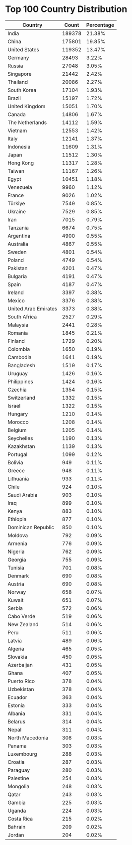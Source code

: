 # Top 100 Country Distribution
| Country | Count | Percentage |
|----|----|----|
| India | 189378 | 21.38% |
| China | 175801 | 19.85% |
| United States | 119352 | 13.47% |
| Germany | 28493 | 3.22% |
| Russia | 27048 | 3.05% |
| Singapore | 21442 | 2.42% |
| Thailand | 20086 | 2.27% |
| South Korea | 17104 | 1.93% |
| Brazil | 15197 | 1.72% |
| United Kingdom | 15051 | 1.70% |
| Canada | 14806 | 1.67% |
| The Netherlands | 14112 | 1.59% |
| Vietnam | 12553 | 1.42% |
| Italy | 12141 | 1.37% |
| Indonesia | 11609 | 1.31% |
| Japan | 11512 | 1.30% |
| Hong Kong | 11317 | 1.28% |
| Taiwan | 11167 | 1.26% |
| Egypt | 10451 | 1.18% |
| Venezuela | 9960 | 1.12% |
| France | 9026 | 1.02% |
| Türkiye | 7549 | 0.85% |
| Ukraine | 7529 | 0.85% |
| Iran | 7015 | 0.79% |
| Tanzania | 6674 | 0.75% |
| Argentina | 4900 | 0.55% |
| Australia | 4867 | 0.55% |
| Sweden | 4801 | 0.54% |
| Poland | 4749 | 0.54% |
| Pakistan | 4201 | 0.47% |
| Bulgaria | 4191 | 0.47% |
| Spain | 4187 | 0.47% |
| Ireland | 3397 | 0.38% |
| Mexico | 3376 | 0.38% |
| United Arab Emirates | 3373 | 0.38% |
| South Africa | 2527 | 0.29% |
| Malaysia | 2441 | 0.28% |
| Romania | 1845 | 0.21% |
| Finland | 1729 | 0.20% |
| Colombia | 1650 | 0.19% |
| Cambodia | 1641 | 0.19% |
| Bangladesh | 1519 | 0.17% |
| Uruguay | 1426 | 0.16% |
| Philippines | 1424 | 0.16% |
| Czechia | 1354 | 0.15% |
| Switzerland | 1332 | 0.15% |
| Israel | 1322 | 0.15% |
| Hungary | 1210 | 0.14% |
| Morocco | 1208 | 0.14% |
| Belgium | 1205 | 0.14% |
| Seychelles | 1190 | 0.13% |
| Kazakhstan | 1139 | 0.13% |
| Portugal | 1099 | 0.12% |
| Bolivia | 949 | 0.11% |
| Greece | 948 | 0.11% |
| Lithuania | 933 | 0.11% |
| Chile | 924 | 0.10% |
| Saudi Arabia | 903 | 0.10% |
| Iraq | 899 | 0.10% |
| Kenya | 883 | 0.10% |
| Ethiopia | 877 | 0.10% |
| Dominican Republic | 850 | 0.10% |
| Moldova | 792 | 0.09% |
| Armenia | 776 | 0.09% |
| Nigeria | 762 | 0.09% |
| Georgia | 755 | 0.09% |
| Tunisia | 701 | 0.08% |
| Denmark | 690 | 0.08% |
| Austria | 690 | 0.08% |
| Norway | 658 | 0.07% |
| Kuwait | 651 | 0.07% |
| Serbia | 572 | 0.06% |
| Cabo Verde | 519 | 0.06% |
| New Zealand | 514 | 0.06% |
| Peru | 511 | 0.06% |
| Latvia | 489 | 0.06% |
| Algeria | 465 | 0.05% |
| Slovakia | 450 | 0.05% |
| Azerbaijan | 431 | 0.05% |
| Ghana | 407 | 0.05% |
| Puerto Rico | 378 | 0.04% |
| Uzbekistan | 378 | 0.04% |
| Ecuador | 363 | 0.04% |
| Estonia | 333 | 0.04% |
| Albania | 331 | 0.04% |
| Belarus | 314 | 0.04% |
| Nepal | 311 | 0.04% |
| North Macedonia | 308 | 0.03% |
| Panama | 303 | 0.03% |
| Luxembourg | 288 | 0.03% |
| Croatia | 287 | 0.03% |
| Paraguay | 280 | 0.03% |
| Palestine | 254 | 0.03% |
| Mongolia | 248 | 0.03% |
| Qatar | 243 | 0.03% |
| Gambia | 225 | 0.03% |
| Uganda | 224 | 0.03% |
| Costa Rica | 215 | 0.02% |
| Bahrain | 209 | 0.02% |
| Jordan | 204 | 0.02% |
